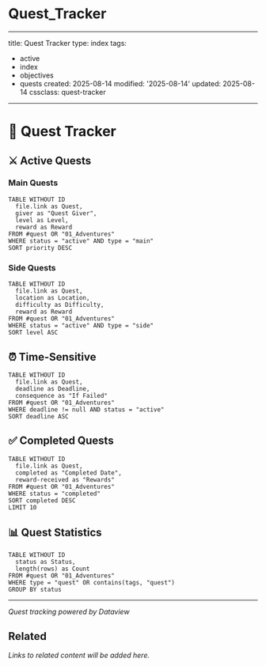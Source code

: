 # Quest_Tracker

---
title: Quest Tracker
type: index
tags:
- active
- index
- objectives
- quests
created: 2025-08-14
modified: '2025-08-14'
updated: 2025-08-14
cssclass: quest-tracker
---


# 📜 Quest Tracker

## ⚔️ Active Quests

### Main Quests
```dataview
TABLE WITHOUT ID
  file.link as Quest,
  giver as "Quest Giver",
  level as Level,
  reward as Reward
FROM #quest OR "01_Adventures"
WHERE status = "active" AND type = "main"
SORT priority DESC
```

### Side Quests
```dataview
TABLE WITHOUT ID
  file.link as Quest,
  location as Location,
  difficulty as Difficulty,
  reward as Reward
FROM #quest OR "01_Adventures"
WHERE status = "active" AND type = "side"
SORT level ASC
```

## ⏰ Time-Sensitive

```dataview
TABLE WITHOUT ID
  file.link as Quest,
  deadline as Deadline,
  consequence as "If Failed"
FROM #quest OR "01_Adventures"
WHERE deadline != null AND status = "active"
SORT deadline ASC
```

## ✅ Completed Quests

```dataview
TABLE WITHOUT ID
  file.link as Quest,
  completed as "Completed Date",
  reward-received as "Rewards"
FROM #quest OR "01_Adventures"
WHERE status = "completed"
SORT completed DESC
LIMIT 10
```

## 📊 Quest Statistics

```dataview
TABLE WITHOUT ID
  status as Status,
  length(rows) as Count
FROM #quest OR "01_Adventures"
WHERE type = "quest" OR contains(tags, "quest")
GROUP BY status
```

---
*Quest tracking powered by Dataview*


## Related

*Links to related content will be added here.*
